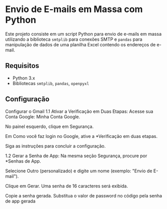 # Envio de E-mails em Massa com Python

Este projeto consiste em um script Python para envio de e-mails em massa utilizando a biblioteca `smtplib` para conexões SMTP e `pandas` para manipulação de dados de uma planilha Excel contendo os endereços de e-mail.

## Requisitos

- Python 3.x
- Bibliotecas `smtplib`, `pandas`, `openpyxl`

## Configuração

Configurar o Gmail
1.1 Ativar a Verificação em Duas Etapas:
Acesse sua Conta Google: Minha Conta Google.

No painel esquerdo, clique em Segurança.

Em Como você faz login no Google, ative a *Verificação em duas etapas.

Siga as instruções para concluir a configuração.

1.2 Gerar a Senha de App:
Na mesma seção Segurança, procure por *Senhas de App.

Selecione Outro (personalizado) e digite um nome (exemplo: "Envio de E-mail").

Clique em Gerar. Uma senha de 16 caracteres será exibida.

Copie a senha gerada.
Substitua o valor de password no código pela senha de app gerada
